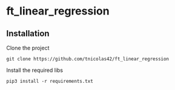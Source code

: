 # ft_linear_regression

## Installation
Clone the project
```
git clone https://github.com/tnicolas42/ft_linear_regression
```
Install the required libs
```
pip3 install -r requirements.txt
```
